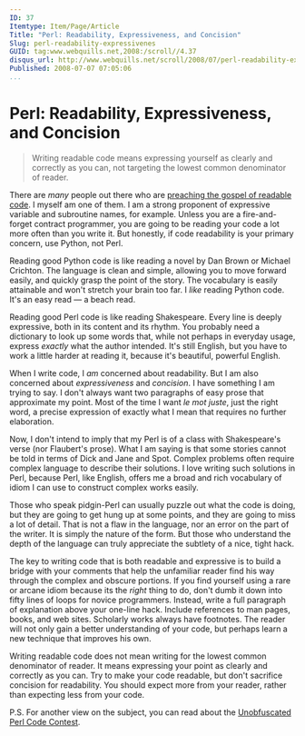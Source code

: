 ```yaml
---
ID: 37  
Itemtype: Item/Page/Article
Title: "Perl: Readability, Expressiveness, and Concision"
Slug: perl-readability-expressivenes  
GUID: tag:www.webquills.net,2008:/scroll//4.37  
disqus_url: http://www.webquills.net/scroll/2008/07/perl-readability-expressivenes.html
Published: 2008-07-07 07:05:06     
...
```


# Perl: Readability, Expressiveness, and Concision
<blockquote class="thesis"><p>Writing readable code means expressing yourself 
as clearly and correctly as you can, not targeting the lowest common 
denominator of reader.</p></blockquote>

There are *many* people out there who are [preaching the gospel of readable code][1]. I myself am one of them. I am a strong proponent of expressive variable and subroutine names, for example. Unless you are a fire-and-forget contract programmer, you are going to be reading your code a lot more often than you write it. But honestly, if code readability is your primary concern, use Python, not Perl.

Reading good Python code is like reading a novel by Dan Brown or Michael Crichton. The language is clean and simple, allowing you to move forward easily, and quickly grasp the point of the story. The vocabulary is easily attainable and won't stretch your brain too far. I *like* reading Python code. It's an easy read &mdash; a beach read.

Reading good Perl code is like reading Shakespeare. Every line is deeply expressive, both in its content and its rhythm. You probably need a dictionary to look up some words that, while not perhaps in everyday usage, express *exactly* what the author intended. It's still English, but you have to work a little harder at reading it, because it's beautiful, powerful English. 

When I write code, I *am* concerned about readability. But I am also concerned about *expressiveness* and *concision*. I have something I am trying to say. I don't always want two paragraphs of easy prose that approximate my point. Most of the time I want *le mot juste*, just the right word, a precise expression of exactly what I mean that requires no further elaboration. 

Now, I don't intend to imply that my Perl is of a class with Shakespeare's verse (nor Flaubert's prose). What I am saying is that some stories cannot be told in terms of Dick and Jane and Spot. Complex problems often require complex language to describe their solutions. I love writing such solutions in Perl, because Perl, like English, offers me a broad and rich vocabulary of idiom I can use to construct complex works easily. 

Those who speak pidgin-Perl can usually puzzle out what the code is doing, but they are going to get hung up at some points, and they are going to miss a lot of detail. That is not a flaw in the language, nor an error on the part of the writer. It is simply the nature of the form. But those who understand the depth of the language can truly appreciate the subtlety of a nice, tight hack. 

The key to writing code that is both readable and expressive is to build a bridge with your comments that help the unfamiliar reader find his way through the complex and obscure portions. If you find yourself using a rare or arcane idiom because its the *right* thing to do, don't dumb it down into fifty lines of loops for novice programmers. Instead, write a full paragraph of explanation above your one-line hack. Include references to man pages, books, and web sites. Scholarly works always have footnotes. The reader will not only gain a better understanding of your code, but perhaps learn a new technique that improves his own.

Writing readable code does not mean writing for the lowest common denominator of reader. It means expressing your point as clearly and correctly as you can. Try to make your code readable, but don't sacrifice concision for readability. You should expect more from your reader, rather than expecting less from your code.

P.S. For another view on the subject, you can read about the [Unobfuscated Perl Code Contest][2].

[1]: http://use.perl.org/~Phred/journal/36799
[2]: http://humorix.org/articles/2000/09/unobfuscated/




